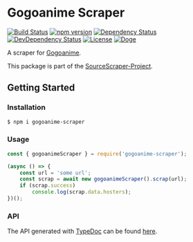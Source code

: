 # Gogoanime Scraper

[![Build Status](https://travis-ci.org/OpenByteDev/SourceScraper.svg?branch=master)](https://travis-ci.org/OpenByteDev/SourceScraper)
[![npm version](https://badge.fury.io/js/gogoanime-scraper.svg)](https://www.npmjs.com/package/gogoanime-scraper)
[![Dependency Status](https://david-dm.org/OpenByteDev/SourceScraper/status.svg?path=packages%2Fgogoanime-scraper)](https://david-dm.org/OpenByteDev/SourceScraper?path=packages%2Fgogoanime-scraper)
[![DevDependency Status](https://david-dm.org/OpenByteDev/SourceScraper/dev-status.svg?path=packages%2Fgogoanime-scraper)](https://david-dm.org/OpenByteDev/SourceScraper?path=packages%2Fgogoanime-scraper&type=dev)
[![License](https://img.shields.io/github/license/mashape/apistatus.svg)](https://opensource.org/licenses/MIT)
[![Doge](https://img.shields.io/badge/doge-wow-yellow.svg)]()

A scraper for [Gogoanime](https://www.gogoanime.se/).

This package is part of the [SourceScraper-Project](https://github.com/OpenByteDev/SourceScraper).


## Getting Started
### Installation
```bash
$ npm i gogoanime-scraper
```


### Usage

```js
const { gogoanimeScraper } = require('gogoanime-scraper');

(async () => {
    const url = 'some url';
    const scrap = await new gogoanimeScraper().scrap(url);
    if (scrap.success)
        console.log(scrap.data.hosters);
})();
```


### API
The API generated with [TypeDoc](http://typedoc.org/) can be found [here](https://openbytedev.github.io/SourceScraper/packages/gogoanime-scraper/docs/).

